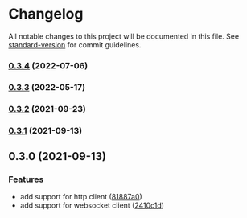 # Changelog

All notable changes to this project will be documented in this file. See [standard-version](https://github.com/conventional-changelog/standard-version) for commit guidelines.

### [0.3.4](https://github.com/fugle-dev/fugle-realtime-node/compare/v0.3.3...v0.3.4) (2022-07-06)

### [0.3.3](https://github.com/fugle-dev/fugle-realtime-node/compare/v0.3.2...v0.3.3) (2022-05-17)

### [0.3.2](https://github.com/fugle-dev/fugle-realtime-node/compare/v0.3.1...v0.3.2) (2021-09-23)

### [0.3.1](https://github.com/fugle-dev/fugle-realtime-node/compare/v0.3.0...v0.3.1) (2021-09-13)

## 0.3.0 (2021-09-13)


### Features

* add support for http client ([81887a0](https://github.com/fugle-dev/fugle-realtime-node/commit/81887a03e921494a4bb3824d7dcf84ac9d229d74))
* add support for websocket client ([2410c1d](https://github.com/fugle-dev/fugle-realtime-node/commit/2410c1d03a262acf646dd2a4a8c29f5b8fc66010))
